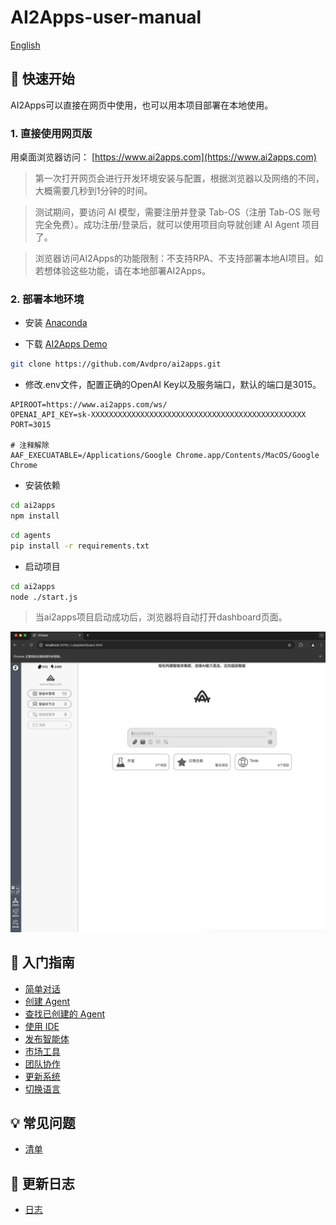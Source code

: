 <a name="readme-top">

# AI2Apps-user-manual  

[English](./README.md) 

## 🚀 快速开始
AI2Apps可以直接在网页中使用，也可以用本项目部署在本地使用。

### 1. 直接使用网页版

用桌面浏览器访问： [https://www.ai2apps.com](https://www.ai2apps.com)  

> 第一次打开网页会进行开发环境安装与配置，根据浏览器以及网络的不同，大概需要几秒到1分钟的时间。

> 测试期间，要访问 AI 模型，需要注册并登录 Tab-OS（注册 Tab-OS 账号完全免费）。成功注册/登录后，就可以使用项目向导就创建 AI Agent 项目了。

> 浏览器访问AI2Apps的功能限制：不支持RPA、不支持部署本地AI项目。如若想体验这些功能，请在本地部署AI2Apps。

### 2. 部署本地环境

- 安装 [Anaconda](https://www.anaconda.com/) 

- 下载 [AI2Apps Demo](https://github.com/Avdpro/ai2apps)

```bash
git clone https://github.com/Avdpro/ai2apps.git
```

- 修改.env文件，配置正确的OpenAI Key以及服务端口，默认的端口是3015。

```
APIROOT=https://www.ai2apps.com/ws/
OPENAI_API_KEY=sk-XXXXXXXXXXXXXXXXXXXXXXXXXXXXXXXXXXXXXXXXXXXXXXXX
PORT=3015

# 注释解除
AAF_EXECUATABLE=/Applications/Google Chrome.app/Contents/MacOS/Google Chrome
```

- 安装依赖

```bash
cd ai2apps
npm install
```

```bash
cd agents
pip install -r requirements.txt
```

- 启动项目

```bash
cd ai2apps
node ./start.js
```
> 当ai2apps项目启动成功后，浏览器将自动打开dashboard页面。

<img src="./assets/aa_home_cn.jpg" alt="home" />

## 👋 入门指南

- [简单对话](./doc/simple-chat-zh_CN.md)
- [创建 Agent](./doc/create_project-zh_CN.md)
- [查找已创建的 Agent](./doc/find_project-zh_CN.md)
- [使用 IDE](./doc/write_agent-zh_CN.md)
- [发布智能体](./doc/publish-agent-zh_CN.md)
- [市场工具](./doc/too_mart-zh_CN.md)
- [团队协作](./doc/teamwork-zh_CN.md)
- [更新系统](./doc/update_system-zh_CN.md)
- [切换语言](./doc/language-zh_CN.md)

## 💡 常见问题

- [清单](./question-zh_CN.md)

## 🔖 更新日志

- [日志](./CHANGELOG-zh_CN.md)



